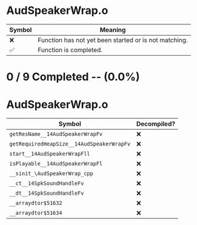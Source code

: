 # AudSpeakerWrap.o
| Symbol | Meaning 
| ------------- | ------------- 
| :x: | Function has not yet been started or is not matching. 
| :white_check_mark: | Function is completed. 


# 0 / 9 Completed -- (0.0%)
# AudSpeakerWrap.o
| Symbol | Decompiled? |
| ------------- | ------------- |
| `getResName__14AudSpeakerWrapFv` | :x: |
| `getRequiredHeapSize__14AudSpeakerWrapFv` | :x: |
| `start__14AudSpeakerWrapFll` | :x: |
| `isPlayable__14AudSpeakerWrapFl` | :x: |
| `__sinit_\AudSpeakerWrap_cpp` | :x: |
| `__ct__14SpkSoundHandleFv` | :x: |
| `__dt__14SpkSoundHandleFv` | :x: |
| `__arraydtor$51632` | :x: |
| `__arraydtor$51634` | :x: |
